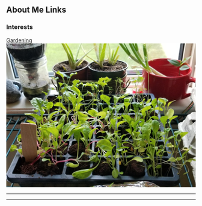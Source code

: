 ## About Me Links



### Interests 



[Gardening](/Plants)
<img src="images/Graden Jacob.jpg?raw=true"/>

---

---



